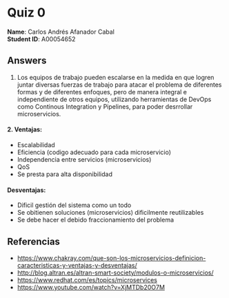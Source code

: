 # Quiz 0

**Name**: Carlos Andrés Afanador Cabal   
**Student ID**: A00054652  

## Answers

1.  Los equipos de trabajo pueden escalarse en la medida en que logren juntar diversas fuerzas de trabajo para atacar el problema de diferentes formas y de diferentes enfoques, pero de manera integral e independiente de otros equipos, utilizando herramientas de DevOps como Continous Integration y Pipelines, para poder desrrollar microservicios.

#### 2. Ventajas:  
* Escalabilidad  
* Eficiencia (codigo adecuado para cada microservicio)  
* Independencia entre servicios (microservicios)  
* QoS  
* Se presta para alta disponibilidad  

#### Desventajas:  
* Dificil gestión del sistema como un todo  
* Se obitienen soluciones (microservicios) dificilmente reutilizables  
* Se debe hacer el debido fraccionamiento del problema  

## Referencias
* https://www.chakray.com/que-son-los-microservicios-definicion-caracteristicas-y-ventajas-y-desventajas/
* http://blog.altran.es/altran-smart-society/modulos-o-microservicios/
* https://www.redhat.com/es/topics/microservices
* https://www.youtube.com/watch?v=XjMTDb20O7M
